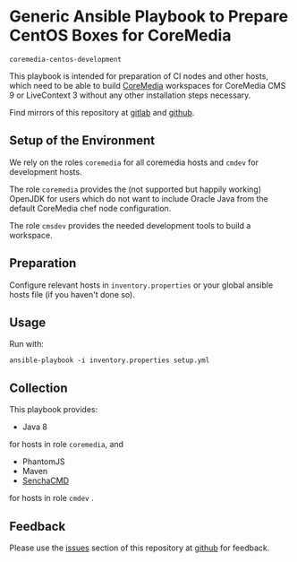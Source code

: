 # Generic Ansible Playbook to Prepare CentOS Boxes for CoreMedia

`coremedia-centos-development`

This playbook is intended for preparation of CI nodes and other hosts, which need 
to be able to build [CoreMedia][coremedia] workspaces for CoreMedia CMS 9 or 
LiveContext 3 without any other installation steps necessary.

Find mirrors of this repository at [gitlab][gitlab] and [github][github].


## Setup of the Environment

We rely on the roles `coremedia` for all coremedia hosts and `cmdev` for development 
hosts.

The role `coremedia` provides the (not supported but happily working) OpenJDK for 
users which do not want to include Oracle Java from the default CoreMedia chef 
node configuration.

The role `cmsdev` provides the needed development tools to build a workspace.


## Preparation

Configure relevant hosts in `inventory.properties` or your global ansible hosts 
file (if you haven't done so).

## Usage

Run with: 

```
ansible-playbook -i inventory.properties setup.yml
```


## Collection

This playbook provides:

* Java 8 

for hosts in role `coremedia`, and

* PhantomJS
* Maven
* [SenchaCMD][sencha]

for hosts in role `cmdev` .


## Feedback

Please use the [issues][issues] section of this repository at [github][github] 
for feedback. 

[issues]: https://github.com/provocon/coremedia-centos-development/issues
[sencha]: https://www.sencha.com/products/extjs/cmd-download/
[coremedia]: http://www.coremedia.com/
[github]: https://github.com/provocon/coremedia-centos-development
[gitlab]: https://gitlab.com/provocon/coremedia-centos-development
